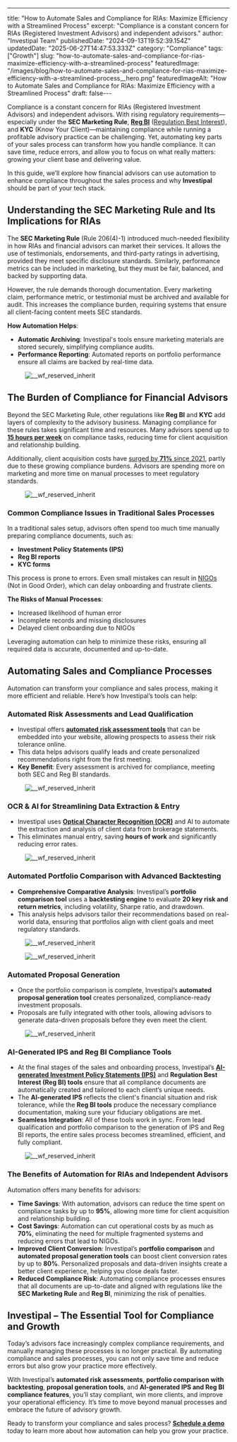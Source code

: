 ---
title: "How to Automate Sales and Compliance for RIAs: Maximize Efficiency with a Streamlined Process"
excerpt: "Compliance is a constant concern for RIAs (Registered Investment Advisors) and independent advisors."
author: "Investipal Team"
publishedDate: "2024-09-13T19:52:39.154Z"
updatedDate: "2025-06-27T14:47:53.333Z"
category: "Compliance"
tags: ["Growth"]
slug: "how-to-automate-sales-and-compliance-for-rias-maximize-efficiency-with-a-streamlined-process"
featuredImage: "/images/blog/how-to-automate-sales-and-compliance-for-rias-maximize-efficiency-with-a-streamlined-process__hero.png"
featuredImageAlt: "How to Automate Sales and Compliance for RIAs: Maximize Efficiency with a Streamlined Process"
draft: false---
<p id="">Compliance is a constant concern for RIAs (Registered Investment Advisors) and independent advisors. With rising regulatory requirements—especially under the <strong id="">SEC Marketing Rule</strong>, <strong id=""><a href="/features/regulation-best-interest-generator">Reg BI</a></strong> (<a href="" id="">Regulation Best Interest</a>), and <strong id="">KYC</strong> (Know Your Client)—maintaining compliance while running a profitable advisory practice can be challenging. Yet, automating key parts of your sales process can transform how you handle compliance. It can save time, reduce errors, and allow you to focus on what really matters: growing your client base and delivering value.</p><p id="">In this guide, we’ll explore how financial advisors can use automation to enhance compliance throughout the sales process and why <strong id="">Investipal</strong> should be part of your tech stack.</p><h2 id="">Understanding the SEC Marketing Rule and Its Implications for RIAs</h2><p id="">The <strong id="">SEC Marketing Rule</strong> (Rule 206(4)-1) introduced much-needed flexibility in how RIAs and financial advisors can market their services. It allows the use of testimonials, endorsements, and third-party ratings in advertising, provided they meet specific disclosure standards. Similarly, performance metrics can be included in marketing, but they must be fair, balanced, and backed by supporting data.</p><p id="">However, the rule demands thorough documentation. Every marketing claim, performance metric, or testimonial must be archived and available for audit. This increases the compliance burden, requiring systems that ensure all client-facing content meets SEC standards.</p><p id=""><strong id="">How Automation Helps</strong>:</p><ul id=""><li id=""><strong id="">Automatic Archiving</strong>: Investipal's tools ensure marketing materials are stored securely, simplifying compliance audits.</li><li id=""><strong id="">Performance Reporting</strong>: Automated reports on portfolio performance ensure all claims are backed by real-time data.</li></ul><figure id="" class="w-richtext-figure-type-image w-richtext-align-fullwidth" style="max-width:2240px" data-rt-type="image" data-rt-align="fullwidth" data-rt-max-width="2240px"><div id=""><img src="/images/blog/how-to-automate-sales-and-compliance-for__66e498056668c8526b2086e1_66e495f7bb82faf14a58a8bd_.png" loading="lazy" alt="__wf_reserved_inherit" width="auto" height="auto" id=""></div></figure><h2 id="">The Burden of Compliance for Financial Advisors</h2><p id="">Beyond the SEC Marketing Rule, other regulations like <strong id="">Reg BI</strong> and <strong id="">KYC</strong> add layers of complexity to the advisory business. Managing compliance for these rules takes significant time and resources. Many advisors spend up to <a rel="noopener noreferrer" target="_blank" href="https://www.kitces.com/blog/how-do-financial-advisors-spend-time-research-study-productivity-capacity-efficiency/" id=""><strong id="">15 hours per week</strong></a> on compliance tasks, reducing time for client acquisition and relationship building.</p><p id="">Additionally, client acquisition costs have <a rel="noopener noreferrer" target="_blank" href="https://www.kitces.com/wp-content/uploads/2024/07/The-Kitces-Report-Marketing-Survey-How-Financial-Planners-Actually-Market-Their-Services-Vol-1-2024.pdf" id="">surged by <strong id="">71%</strong> since 2021</a>, partly due to these growing compliance burdens. Advisors are spending more on marketing and more time on manual processes to meet regulatory standards.</p><figure id="" class="w-richtext-figure-type-image w-richtext-align-fullwidth" style="max-width:2240px" data-rt-type="image" data-rt-align="fullwidth" data-rt-max-width="2240px"><div id=""><img src="/images/blog/how-to-automate-sales-and-compliance-for__66e498066668c8526b2086f5_66e4961581ebba6b8be8d2f8_.png" loading="lazy" alt="__wf_reserved_inherit" width="auto" height="auto" id=""></div></figure><h3 id="">Common Compliance Issues in Traditional Sales Processes</h3><p id="">In a traditional sales setup, advisors often spend too much time manually preparing compliance documents, such as:</p><ul id=""><li id=""><strong id="">Investment Policy Statements (IPS)</strong></li><li id=""><strong id="">Reg BI reports</strong></li><li id=""><strong id="">KYC forms</strong></li></ul><p id="">This process is prone to errors. Even small mistakes can result in <a href="/blog/understanding-nigos-why-theyre-costing-your-firm-and-how-to-reduce-them" id="">NIGOs</a> (Not in Good Order), which can delay onboarding and frustrate clients.</p><p id=""><strong id="">The Risks of Manual Processes</strong>:</p><ul id=""><li id="">Increased likelihood of human error</li><li id="">Incomplete records and missing disclosures</li><li id="">Delayed client onboarding due to NIGOs</li></ul><p id="">Leveraging automation can help to minimize these risks, ensuring all required data is accurate, documented and up-to-date.</p><h2 id="">Automating Sales and Compliance Processes</h2><p id="">Automation can transform your compliance and sales process, making it more efficient and reliable. Here’s how Investipal’s tools can help:</p><h3 id="">Automated Risk Assessments and Lead Qualification</h3><ul id=""><li id="">Investipal offers <a href="/blog/improving-risk-tolerance-questionnaires-for-better-financial-planning" id=""><strong id="">automated risk assessment tools</strong></a> that can be embedded into your website, allowing prospects to assess their risk tolerance online.</li><li id="">This data helps advisors qualify leads and create personalized recommendations right from the first meeting.</li><li id=""><strong id="">Key Benefit</strong>: Every assessment is archived for compliance, meeting both SEC and Reg BI standards.</li></ul><figure id="" class="w-richtext-figure-type-image w-richtext-align-fullwidth" style="max-width:2240px" data-rt-type="image" data-rt-align="fullwidth" data-rt-max-width="2240px"><div id=""><img src="/images/blog/how-to-automate-sales-and-compliance-for__66cf256a0b040bef83c3bb78_66cf2010c55ddcf71a1169f6_.png" loading="lazy" alt="__wf_reserved_inherit" width="auto" height="auto" id=""></div></figure><h3 id="">OCR & AI for Streamlining Data Extraction & Entry</h3><ul id=""><li id="">Investipal uses <a href="/blog/how-to-extract-account-statement-portfolio-holdings-from-pdfs-using-ai" id=""><strong id="">Optical Character Recognition (OCR)</strong></a> and AI to automate the extraction and analysis of client data from brokerage statements.</li><li id="">This eliminates manual entry, saving <strong id="">hours of work</strong> and significantly reducing error rates.</li></ul><figure id="" class="w-richtext-figure-type-image w-richtext-align-fullwidth" style="max-width:1920px" data-rt-type="image" data-rt-align="fullwidth" data-rt-max-width="1920px"><div id=""><img src="/images/blog/how-to-automate-sales-and-compliance-for__66e1e8ffe0dd84eec0c6ee68_66e1e66b8a111031d5c1f5fa_.png" loading="lazy" alt="__wf_reserved_inherit" width="auto" height="auto" id=""></div></figure><h3 id="">Automated Portfolio Comparison with Advanced Backtesting</h3><ul id=""><li id=""><strong id="">Comprehensive Comparative Analysis</strong>: Investipal’s <strong id="">portfolio comparison tool</strong> uses a <strong id="">backtesting engine</strong> to evaluate <strong id="">20 key risk and return metrics</strong>, including volatility, Sharpe ratio, and drawdown.</li><li id="">This analysis helps advisors tailor their recommendations based on real-world data, ensuring that portfolios align with client goals and meet regulatory standards.</li></ul><figure id="" class="w-richtext-figure-type-image w-richtext-align-fullwidth" style="max-width:2240px" data-rt-type="image" data-rt-align="fullwidth" data-rt-max-width="2240px"><div id=""><img src="/images/blog/how-to-automate-sales-and-compliance-for__66cf256a0b040bef83c3bb6a_66cf20240fa3249266eb112f_.png" loading="lazy" alt="__wf_reserved_inherit" width="auto" height="auto" id=""></div></figure><figure id="" class="w-richtext-figure-type-image w-richtext-align-fullwidth" style="max-width:2240px" data-rt-type="image" data-rt-align="fullwidth" data-rt-max-width="2240px"><div id=""><img src="/images/blog/how-to-automate-sales-and-compliance-for__66e1e900e0dd84eec0c6ee82_66e1e6801a0836e78aa9ce6f_.png" loading="lazy" alt="__wf_reserved_inherit" width="auto" height="auto" id=""></div></figure><h3 id="">Automated Proposal Generation</h3><ul id=""><li id="">Once the portfolio comparison is complete, Investipal’s <strong id="">automated proposal generation tool</strong> creates personalized, compliance-ready investment proposals.</li><li id="">Proposals are fully integrated with other tools, allowing advisors to generate data-driven proposals before they even meet the client.</li></ul><figure id="" class="w-richtext-figure-type-image w-richtext-align-fullwidth" style="max-width:2240px" data-rt-type="image" data-rt-align="fullwidth" data-rt-max-width="2240px"><div id=""><img src="/images/blog/how-to-automate-sales-and-compliance-for__66e1e900e0dd84eec0c6ee7f_66e1e68880ff78aa82c4f362_.png" loading="lazy" alt="__wf_reserved_inherit" width="auto" height="auto" id=""></div></figure><h3 id="">AI-Generated IPS and Reg BI Compliance Tools</h3><ul id=""><li id="">At the final stages of the sales and onboarding process, Investipal’s <a href="/blog/how-to-create-an-investment-policy-statement-ips-in-minutes" id=""><strong id="">AI-generated Investment Policy Statements (IPS)</strong></a> and <strong id="">Regulation Best Interest (Reg BI) tools</strong> ensure that all compliance documents are automatically created and tailored to each client’s unique needs.</li><li id="">The <strong id="">AI-generated IPS</strong> reflects the client's financial situation and risk tolerance, while the <strong id="">Reg BI tools</strong> produce the necessary compliance documentation, making sure your fiduciary obligations are met.</li><li id=""><strong id="">Seamless Integration</strong>: All of these tools work in sync. From lead qualification and portfolio comparison to the generation of IPS and Reg BI reports, the entire sales process becomes streamlined, efficient, and fully compliant.</li></ul><figure id="" class="w-richtext-figure-type-image w-richtext-align-fullwidth" style="max-width:2240px" data-rt-type="image" data-rt-align="fullwidth" data-rt-max-width="2240px"><div id=""><img src="/images/blog/how-to-automate-sales-and-compliance-for__66cf256a0b040bef83c3bb81_66cf203754eaba05781b959f_.png" loading="lazy" alt="__wf_reserved_inherit" width="auto" height="auto" id=""></div></figure><h3 id="">The Benefits of Automation for RIAs and Independent Advisors</h3><p id="">Automation offers many benefits for advisors:</p><ul id=""><li id=""><strong id="">Time Savings</strong>: With automation, advisors can reduce the time spent on compliance tasks by up to <strong id="">95%</strong>, allowing more time for client acquisition and relationship building.</li><li id=""><strong id="">Cost Savings</strong>: Automation can cut operational costs by as much as <strong id="">70%</strong>, eliminating the need for multiple fragmented systems and reducing errors that lead to NIGOs.</li><li id=""><strong id="">Improved Client Conversion</strong>: Investipal’s <strong id="">portfolio comparison</strong> and <strong id="">automated proposal generation tools</strong> can boost client conversion rates by up to <strong id="">80%</strong>. Personalized proposals and data-driven insights create a better client experience, helping you close deals faster.</li><li id=""><strong id="">Reduced Compliance Risk</strong>: Automating compliance processes ensures that all documents are up-to-date and aligned with regulations like the <strong id="">SEC Marketing Rule</strong> and <strong id="">Reg BI</strong>, minimizing the risk of penalties.</li></ul><h2 id="">Investipal – The Essential Tool for Compliance and Growth</h2><p id="">Today’s advisors face increasingly complex compliance requirements, and manually managing these processes is no longer practical. By automating compliance and sales processes, you can not only save time and reduce errors but also grow your practice more effectively.</p><p id="">With Investipal’s <strong id="">automated risk assessments</strong>, <strong id="">portfolio comparison with backtesting</strong>, <strong id="">proposal generation tools</strong>, and <strong id="">AI-generated IPS and Reg BI compliance features</strong>, you’ll stay compliant, win more clients, and improve your operational efficiency. It’s time to move beyond manual processes and embrace the future of advisory growth.</p><p id="">Ready to transform your compliance and sales process? <a href="/book-a-demo" id=""><strong id="">Schedule a demo</strong></a> today to learn more about how automation can help you grow your practice.</p>